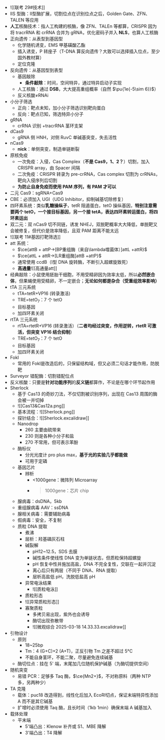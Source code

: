 - ![[联考 29#技术]]
- ⅡS 型酶：Ⅱ型酶扩展，切割位点在识别位点之后，Golden Gate、ZFN、TALEN 等应用
- **人工**核酶技术：指人工构建的核酶，像 ZFN、TALEn 等都算，CRISPR 因为将 tracrRNA 和 crRNA 合并为 gRNA，优化密码子并入 **NLS**，也算人工核酶
- 正向遗传：从表型到基因型
	- 化学随机诱变，EMS 甲基磺酸乙酯
	- 插入诱变，P 转座子（T-DNA 算反向遗传？大致可以选择插入位点，至少国外教材算）
	- 定位克隆
- 反向遗传：从基因型到表型
	- 基因敲除
		- **条件敲除**：时间，空间特异，通过特异启动子实现
	- 人工核酶：通过 **DSB**，大大提高重组概率（自然 $\pu{1e{-5\sim 6}}$）
	- 反义核酸≠RNAi
- 小分子筛选
	- 正向：靶点未知，加小分子筛选识别靶向蛋白
	- 反向：靶点已知，筛选特异小分子
- gRNA
	- crRNA 识别 +tracrRNA 茎环支架
- dCas9
	- gRNA 侧 HNH，对侧 RuvC 单碱基突变，失去活性
- nCas9
	- **nick**：单侧突变，制造单链断裂
- 原核免疫
	- 一次免疫：入侵，Cas Complex（**不是 Cas9，1、2？**）切割，加入 CRISPR array，由 Spacer 间隔
	- 二次免疫：CRISPR 转录为 pre-crRNA，Cas complex 切割为 crRNAs，靶向入侵序列后切割
	- **为防止自身免疫而使用 PAM 序列，有 PAM 才可以**
- 二元 Cas9：sgRNA+Cas9
- CBE：必须加入 UGI（UDG Inhibitor，抑制碱基切除修复）
- 四环素系统：类似**乳糖操纵子**，tetR 阻遏蛋白，tetO 操纵基因，**特别注意需要两个 tetO，一个接目标基因，另一个接 tetA，表达四环素转运蛋白，将四环素运出**
- 双二元：双 nCas9 切不同链，诱发 NHEJ，双脱靶概率大大降低，单脱靶又会被修复，但代价是效率降低，且双 PAM 距离不能太远
- ![[联考 11#基因打靶筛选]]
- att 系统：
	- $\ce{attB + attP->[BP重组酶（来自\lambda噬菌体）]attL +attR}$
	- $\ce{attL + attR->[LR重组酶]attB +attP}$
	- 通常使用 ccdB（Ⅰ型 DNA 旋转酶，不断引入超螺旋致死）
	- **高通量**![[高通量att]]
- 经典敲除：小鼠使用胚胎干细胞，不用受精卵因为效率太低，所以**必然嵌合体**，但果蝇使用受精卵，不一定嵌合；**无论如何都是杂合（受重组效率影响）**
- tTA 三元系统
	- tTA=tetR+VP16 (转录激活)
	- TRE=tetO<sub>7</sub>：7 个 tetO
	- 目标基因
	- 加四环素关闭
- rtTA 三元系统
	- rtTA=rtetR+VP16 (转录激活）（**二者均经过突变，作用逆转，rtetR 可激活，但突变 VP16 结合抑制**）
	- TRE=tetO<sub>7</sub>：7 个 tetO
	- 目标基因
	- 加四环素关闭
- FokⅠ
	- 常用的 FokⅠ是改造后的，只保留结构域，但又必须二句话才能作用，防脱靶
- Surveyor 错配酶：切割错配位点
- 反义核酸：只要是**针对功能序列**的**反义链**都算作，不论是在哪个环节起作用
- Sherlock
	- 基于 Cas13 的奇妙刀法，不仅切割被识别序列，出现在 Cas13 周围的酶会被一并切掉
	- ![[Cas13&Cas12a.png]]
	- 基本流程：![[Sherlock.png]]
	- 探针结合：![[Sherlock.excalidraw]]
	- Nanodrop
		- 260 主要由硫带来
		- 230 则是各种小分子和盐
		- 270 不常用，但可表示苯酚
	- 酶标仪
		- 分光光度计 pro plus max，**基于光的实验几乎都能做**
		- 可用于定磷
	- 基因芯片
		- 辨析
			- <1000gene：微阵列 Microarray
			- >1000gene：芯片 chip
	- 腺病毒：dsDNA，5kb
	- 重组腺病毒 AAV：ssDNA
	- 腺相关病毒：需要辅助病毒
	- 假病毒：安全，不复制
	- 质粒 DNA 提取
		- 煮沸
		- 层析：羟基磷灰石柱
		- 碱裂解
			- pH12~12.5，SDS 去膜
			- 碱性条件使线性 DNA 变为单链状态，但质粒保持超螺旋
			- pH 恢复中性并施加高盐，DNA 不完全复性，交联在一起并沉淀
			- 离心后只有两层（不同于 DNA、RNA 提取）
			- 层析高盐低 pH，洗脱低盐高 pH
		- 异常电泳结果
			- ![[质粒电泳]]
		- 质粒形态
		- ![[异常质粒形态]]
		- 寡聚质粒
			- 多拷贝易出现，紫外也会诱导
			- 酶切出现弥散带
			- ![[微观综合 2025-03-18 14.33.33.excalidraw]]
- 引物设计
	- 原则
		- 18~25bp
		- Tm：4 (G+C)+2 (A+T)，正反引物 Tm 之差不超过 5°C
		- 不能自身茎环，不能二聚，尽量避免连续碱基
	- 酶切位点：挂在 5' 端，末尾加几位随机保护碱基（为酶切提供空间）
- 随机突变
	- 易错 PCR：足够多 Taq 酶，$\ce{Mn2+}$，不对称原料（两种 NTP 多，另两种少）
- TA 克隆
	- 载体：puc18 改造得到，线性化后加入 EcoRⅠ切点，保证末端特异性添加 A 而不是其它碱基
	- 扩增时必须使用 Taq 酶，且长时间（1kb 1min）确保末端 A 碱基加入 
- 载体处理
	- 平末端
		- 5'端凸出：Klenow 补齐或 S1、MBE 降解
		- 3'端凸出：T4 降解